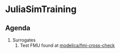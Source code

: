 # JuliaSimTraining

## Agenda

1. Surrogates
    1. Test FMU found at [modelica/fmi-cross-check](https://github.com/modelica/fmi-cross-check)
